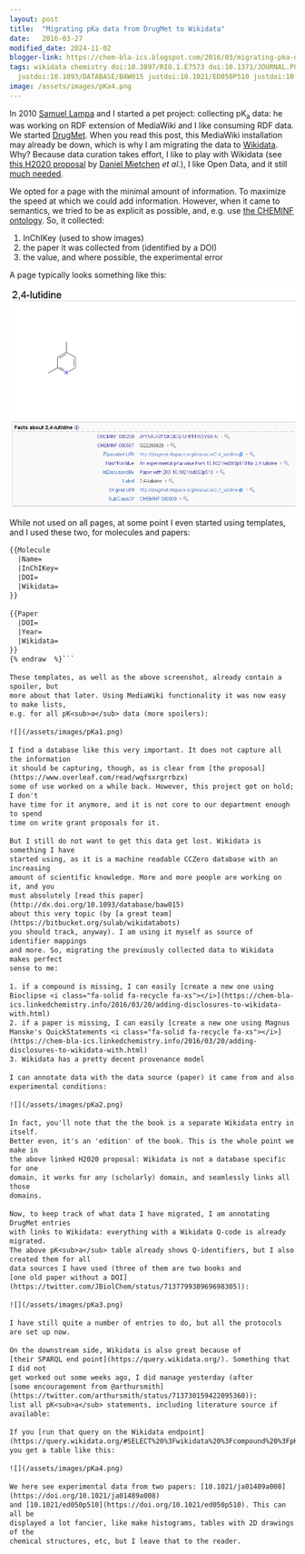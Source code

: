 ```yaml
---
layout: post
title:  "Migrating pKa data from DrugMet to Wikidata"
date:   2016-03-27
modified_date: 2024-11-02
blogger-link: https://chem-bla-ics.blogspot.com/2016/03/migrating-pka-data-from-drugmet-to.html
tags: wikidata chemistry doi:10.3897/RIO.1.E7573 doi:10.1371/JOURNAL.PONE.0025513
  justdoi:10.1093/DATABASE/BAW015 justdoi:10.1021/ED050P510 justdoi:10.1021/JA01489A008
image: /assets/images/pKa4.png
---
```


In 2010 [Samuel Lampa](https://twitter.com/smllmp) and I started a pet project:
collecting pK<sub>a</sub> data: he was working on RDF extension of MediaWiki and I like consuming
RDF data. We started [DrugMet](http://drugmet.rilspace.org/wiki/Main_Page).
When you read this post, this MediaWiki installation may already be down, which
is why I am migrating the data to [Wikidata](https://en.wikipedia.org/wiki/Wikidata).
Why? Because data curation takes effort, I like to play with Wikidata (see
[this H2020 proposal](http://rio.pensoft.net/articles.php?id=7573) by 
[Daniel Mietchen](https://twitter.com/EvoMRI) *et al.*), I like Open Data, and it still
[much needed](http://proteinsandwavefunctions.blogspot.nl/2016/03/generating-protonation-states-and.html).

We opted for a page with the minimal amount of information. To maximize the speed
at which we could add information. However, when it came to semantics, we tried
to be as explicit as possible, and, e.g. use [the CHEMINF ontology](https://doi.org/10.1371/journal.pone.0025513).
So, it collected:

1. InChIKey (used to show images)
2. the paper it was collected from (identified by a DOI)
3. the value, and where possible, the experimental error

A page typically looks something like this:

![](/assets/images/pKa.png)

While not used on all pages, at some point I even started using templates, and
I used these two, for molecules and papers:

```{% raw  %}
{{Molecule
  |Name=
  |InChIKey=
  |DOI=
  |Wikidata=
}}

{{Paper
  |DOI=
  |Year=
  |Wikidata=
}}
{% endraw  %}```

These templates, as well as the above screenshot, already contain a spoiler, but
more about that later. Using MediaWiki functionality it was now easy to make lists,
e.g. for all pK<sub>a</sub> data (more spoilers):

![](/assets/images/pKa1.png)

I find a database like this very important. It does not capture all the information
it should be capturing, though, as is clear from [the proposal](https://www.overleaf.com/read/wqfsxrgrrbzx)
some of use worked on a while back. However, this project got on hold; I don't
have time for it anymore, and it is not core to our department enough to spend
time on write grant proposals for it.

But I still do not want to get this data get lost. Wikidata is something I have
started using, as it is a machine readable CCZero database with an increasing
amount of scientific knowledge. More and more people are working on it, and you
must absolutely [read this paper](http://dx.doi.org/10.1093/database/baw015)
about this very topic (by [a great team](https://bitbucket.org/sulab/wikidatabots)
you should track, anyway). I am using it myself as source of identifier mappings
and more. So, migrating the previously collected data to Wikidata makes perfect
sense to me:

1. if a compound is missing, I can easily [create a new one using Bioclipse <i class="fa-solid fa-recycle fa-xs"></i>](https://chem-bla-ics.linkedchemistry.info/2016/03/20/adding-disclosures-to-wikidata-with.html)
2. if a paper is missing, I can easily [create a new one using Magnus Manske's QuickStatements <i class="fa-solid fa-recycle fa-xs"></i>](https://chem-bla-ics.linkedchemistry.info/2016/03/20/adding-disclosures-to-wikidata-with.html)
3. Wikidata has a pretty decent provenance model

I can annotate data with the data source (paper) it came from and also experimental conditions:

![](/assets/images/pKa2.png)

In fact, you'll note that the the book is a separate Wikidata entry in itself.
Better even, it's an 'edition' of the book. This is the whole point we make in
the above linked H2020 proposal: Wikidata is not a database specific for one
domain, it works for any (scholarly) domain, and seamlessly links all those
domains.

Now, to keep track of what data I have migrated, I am annotating DrugMet entries
with links to Wikidata: everything with a Wikidata Q-code is already migrated.
The above pK<sub>a</sub> table already shows Q-identifiers, but I also created them for all
data sources I have used (three of them are two books and
[one old paper without a DOI](https://twitter.com/JBiolChem/status/713779938969698305)):

![](/assets/images/pKa3.png)

I have still quite a number of entries to do, but all the protocols are set up now.

On the downstream side, Wikidata is also great because of
[their SPARQL end point](https://query.wikidata.org/). Something that I did not
get worked out some weeks ago, I did manage yesterday (after
[some encouragement from @arthursmith](https://twitter.com/arthursmith/status/713730159422095360)):
list all pK<sub>a</sub> statements, including literature source if available:

If you [run that query on the Wikidata endpoint](https://query.wikidata.org/#SELECT%20%3Fwikidata%20%3Fcompound%20%3FpKa%20%3Fsource%20%3Ftitle%20%3Fdoi%20WHERE%20%7B%0A%20%20%3Fwikidata%20%3Chttp%3A%2F%2Fwww.wikidata.org%2Fprop%2FP1117%3E%20%3Ffoo%20%3B%0A%20%20%20%20rdfs%3Alabel%20%3Fcompound%20.%0A%20%20%3Ffoo%20a%20wikibase%3ABestRank%20%3B%0A%20%20%20%20%3Chttp%3A%2F%2Fwww.wikidata.org%2Fprop%2Fstatement%2FP1117%3E%20%3FpKa%20.%0A%20%20OPTIONAL%20%7B%0A%20%20%20%20%3Ffoo%20prov%3AwasDerivedFrom%2F%3Chttp%3A%2F%2Fwww.wikidata.org%2Fprop%2Freference%2FP248%3E%20%3Fsource%20.%0A%20%20%20%20%3Fsource%20rdfs%3Alabel%20%3Ftitle%20.%0A%20%20%20%20OPTIONAL%20%7B%20%3Fsource%20wdt%3AP356%20%3Fdoi%20.%20%7D%0A%20%20%20%20FILTER(lang(%3Ftitle)%20%3D%20%22en%22)%0A%20%20%7D%0A%20%20FILTER(lang(%3Fcompound)%20%3D%20%22en%22)%0A%7D),
you get a table like this:

![](/assets/images/pKa4.png)

We here see experimental data from two papers: [10.1021/ja01489a008](https://doi.org/10.1021/ja01489a008)
and [10.1021/ed050p510](https://doi.org/10.1021/ed050p510). This can all be
displayed a lot fancier, like make histograms, tables with 2D drawings of the
chemical structures, etc, but I leave that to the reader.
